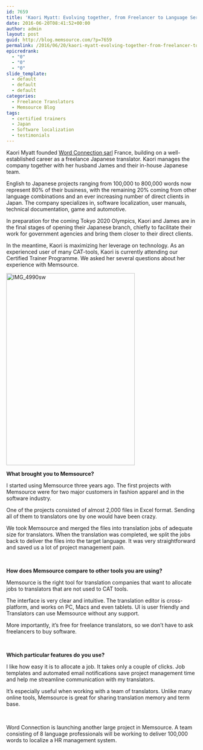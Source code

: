 ```yaml
---
id: 7659
title: 'Kaori Myatt: Evolving together, from Freelancer to Language Service Provider with Memsource'
date: 2016-06-20T08:41:52+00:00
author: admin
layout: post
guid: http://blog.memsource.com/?p=7659
permalink: /2016/06/20/kaori-myatt-evolving-together-from-freelancer-to-language-service-provider-with-memsource/
epicredrank:
  - "0"
  - "0"
  - "0"
slide_template:
  - default
  - default
  - default
categories:
  - Freelance Translators
  - Memsource Blog
tags:
  - certified trainers
  - Japan
  - Software localization
  - testimonials
---
```

<span style="font-weight: 400;">Kaori Myatt founded </span>[<span style="font-weight: 400;">Word Connection sarl</span>](http://www.word-connection.fr/) <span style="font-weight: 400;">France, building on a well-established career as a freelance Japanese translator. Kaori manages the company together with her husband James and their in-house Japanese team.</span>

<!--more-->

<span style="font-weight: 400;">English to Japanese projects ranging from 100,000 to 800,000 words now represent 80% of their business, with the remaining 20% coming from other language combinations and an ever increasing number of direct clients in Japan. </span><span style="font-weight: 400;">The company specializes in, software localization, user manuals, technical documentation, game and automotive.</span>

<span style="font-weight: 400;">In preparation for the coming Tokyo 2020 Olympics, Kaori and James are in the final stages of opening their Japanese branch, chiefly to facilitate their work for government agencies and bring them closer to their direct clients.</span>

<span style="font-weight: 400;">In the meantime, Kaori is maximizing her leverage on technology. As an experienced user of many CAT-tools, Kaori is currently attending our Certified Trainer Programme. We asked her several questions about her experience with Memsource.</span>

<img class=" wp-image-7660 alignleft" src="/wp-content/uploads/2016/06/IMG_4990sw.jpg" alt="IMG_4990sw" width="340" height="509" data-id="7660" />

**What brought you to Memsource?**

<span style="font-weight: 400;">I started using Memsource three years ago. The first projects with Memsource were for two major customers in fashion apparel and in the software industry.</span>

<span style="font-weight: 400;">One of the projects consisted of almost 2,000 files in Excel format. Sending all of them to translators one by one would have been crazy.</span>

<span style="font-weight: 400;">We took Memsource and merged the files into translation jobs of adequate size for translators. When the translation was completed, we split the jobs back to deliver the files into the target language. It was very straightforward and saved us a lot of project management pain.</span>

&nbsp;

**How does Memsource compare to other tools you are using?**

<span style="font-weight: 400;">Memsource is the right tool for translation companies that want to allocate jobs to translators that are not used to CAT tools.</span>

<span style="font-weight: 400;">The interface is very clear and intuitive. The translation editor is cross-platform, and works on PC, Macs and even tablets. UI is user friendly and Translators can use Memsource without any support. </span>

<span style="font-weight: 400;">More importantly, it’s free for freelance translators, so we don’t have to ask freelancers to buy software.</span>

&nbsp;

**Which particular features do you use?**

<span style="font-weight: 400;">I like how easy it is to allocate a job. It takes only a couple of clicks. Job templates and automated email notifications save project management time and help me streamline communication with my translators.</span>

<span style="font-weight: 400;">It’s especially useful when working with a team of translators. Unlike many online tools, Memsource is great for sharing translation memory and term base. </span>

&nbsp;

<span style="font-weight: 400;">Word Connection is launching another large project in Memsource. A team consisting of 8 language professionals will be working to deliver 100,000 words to localize a HR management system.</span>